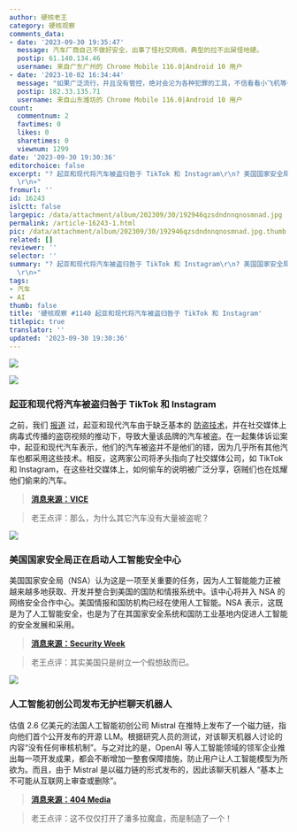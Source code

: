 ```yaml
---
author: 硬核老王
category: 硬核观察
comments_data:
- date: '2023-09-30 19:35:47'
  message: 汽车厂商自己不做好安全，出事了怪社交网络，典型的拉不出屎怪地硬。
  postip: 61.140.134.46
  username: 来自广东广州的 Chrome Mobile 116.0|Android 10 用户
- date: '2023-10-02 16:34:44'
  message: "如果广泛流行，并且没有管控，绝对会沦为各种犯罪的工具，不信看看小飞机等一众前辈。<br />\r\n我们拭目以待"
  postip: 182.33.135.71
  username: 来自山东潍坊的 Chrome Mobile 116.0|Android 10 用户
count:
  commentnum: 2
  favtimes: 0
  likes: 0
  sharetimes: 0
  viewnum: 1299
date: '2023-09-30 19:30:36'
editorchoice: false
excerpt: "? 起亚和现代将汽车被盗归咎于 TikTok 和 Instagram\r\n? 美国国家安全局正在启动人工智能安全中心\r\n? 人工智能初创公司发布无护栏聊天机器人\r\n»
  \r\n»"
fromurl: ''
id: 16243
islctt: false
largepic: /data/attachment/album/202309/30/192946qzsdndnnqnosmnad.jpg
permalink: /article-16243-1.html
pic: /data/attachment/album/202309/30/192946qzsdndnnqnosmnad.jpg.thumb.jpg
related: []
reviewer: ''
selector: ''
summary: "? 起亚和现代将汽车被盗归咎于 TikTok 和 Instagram\r\n? 美国国家安全局正在启动人工智能安全中心\r\n? 人工智能初创公司发布无护栏聊天机器人\r\n»
  \r\n»"
tags:
- 汽车
- AI
thumb: false
title: '硬核观察 #1140 起亚和现代将汽车被盗归咎于 TikTok 和 Instagram'
titlepic: true
translator: ''
updated: '2023-09-30 19:30:36'
---
```


![](/data/attachment/album/202309/30/192946qzsdndnnqnosmnad.jpg)


![](/data/attachment/album/202309/30/192955edy5ri5dt99t9wgt.jpg)


### 起亚和现代将汽车被盗归咎于 TikTok 和 Instagram


之前，我们 [报道](/article-15704-1.html) 过，起亚和现代汽车由于缺乏基本的 [防盗技术](/article-15542-1.html)，并在社交媒体上病毒式传播的盗窃视频的推动下，导致大量该品牌的汽车被盗。在一起集体诉讼案中，起亚和现代汽车表示，他们的汽车被盗并不是他们的错，因为几乎所有其他汽车也都采用这些技术。相反，这两家公司将矛头指向了社交媒体公司，如 TikTok 和 Instagram，在这些社交媒体上，如何偷车的说明被广泛分享，窃贼们也在炫耀他们偷来的汽车。



> 
> **[消息来源：VICE](https://www.vice.com/en/article/bvj5jv/kia-and-hyundai-blame-tiktok-and-instagram-for-their-cars-getting-stolen)**
> 
> 
> 



> 
> 老王点评：那么，为什么其它汽车没有大量被盗呢？
> 
> 
> 


![](/data/attachment/album/202309/30/193010qbv0siz000c6m100.jpg)


### 美国国家安全局正在启动人工智能安全中心


美国国家安全局（NSA）认为这是一项至关重要的任务，因为人工智能能力正被越来越多地获取、开发并整合到美国的国防和情报系统中。该中心将并入 NSA 的网络安全合作中心。美国情报和国防机构已经在使用人工智能。NSA 表示，这既是为了人工智能安全，也是为了在其国家安全系统和国防工业基地内促进人工智能的安全发展和采用。



> 
> **[消息来源：Security Week](https://www.securityweek.com/national-security-agency-is-starting-an-artificial-intelligence-security-center/)**
> 
> 
> 



> 
> 老王点评：其实美国只是树立一个假想敌而已。
> 
> 
> 


![](/data/attachment/album/202309/30/193022t0nq69z8kq81qv8n.jpg)


### 人工智能初创公司发布无护栏聊天机器人


估值 2.6 亿美元的法国人工智能初创公司 Mistral 在推特上发布了一个磁力链，指向他们首个公开发布的开源 LLM。根据研究人员的测试，对该聊天机器人讨论的内容“没有任何审核机制”。与之对比的是，OpenAI 等人工智能领域的领军企业推出每一项开发成果，都会不断增加一整套保障措施，防止用户让人工智能模型为所欲为。而且，由于 Mistral 是以磁力链的形式发布的，因此该聊天机器人 “基本上不可能从互联网上审查或删除”。



> 
> **[消息来源：404 Media](https://www.404media.co/260-million-ai-company-releases-chatbot-that-gives-detailed-instructions-on-murder-ethnic-cleansing/)**
> 
> 
> 



> 
> 老王点评：这不仅仅打开了潘多拉魔盒，而是制造了一个！
> 
> 
>